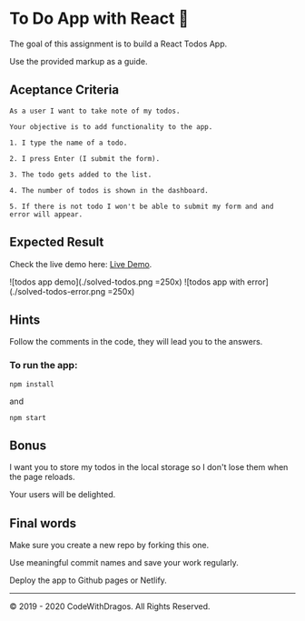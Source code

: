 # To Do App with React 🚀

The goal of this assignment is to build a React Todos App.

Use the provided markup as a guide.

## Aceptance Criteria

```
As a user I want to take note of my todos.

Your objective is to add functionality to the app.

1. I type the name of a todo.

2. I press Enter (I submit the form).

3. The todo gets added to the list.

4. The number of todos is shown in the dashboard.

5. If there is not todo I won't be able to submit my form and and error will appear.
```

## Expected Result

Check the live demo here: [Live Demo](https://code-with-dragos-react.netlify.app/).

![todos app demo](./solved-todos.png =250x)
![todos app with error](./solved-todos-error.png =250x)

## Hints

Follow the comments in the code, they will lead you to the answers.

### To run the app:

```
npm install
```

and

```
npm start
```

## Bonus

I want you to store my todos in the local storage so I don't lose them when the page reloads.

Your users will be delighted.

## Final words

Make sure you create a new repo by forking this one.

Use meaningful commit names and save your work regularly.

Deploy the app to Github pages or Netlify.

---

© 2019 - 2020 CodeWithDragos. All Rights Reserved.
